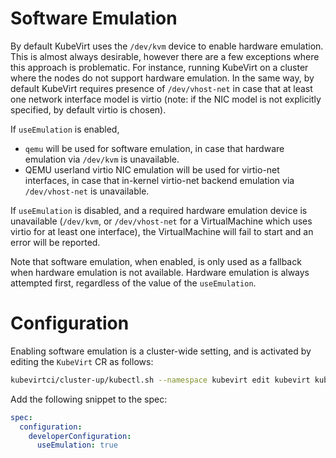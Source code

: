 # Software Emulation

By default KubeVirt uses the `/dev/kvm` device to enable hardware emulation.
This is almost always desirable, however there are a few exceptions where this
approach is problematic. For instance, running KubeVirt on a cluster where the
nodes do not support hardware emulation.
In the same way, by default KubeVirt requires presence of `/dev/vhost-net`
in case that at least one network interface model is virtio (note: if the NIC
model is not explicitly specified, by default virtio is chosen).

If `useEmulation` is enabled,
- `qemu` will be used for software emulation, in case that hardware emulation
  via `/dev/kvm` is unavailable.
- QEMU userland virtio NIC emulation will be used for virtio-net interfaces,
  in case that in-kernel virtio-net backend emulation via `/dev/vhost-net` 
  is unavailable.

If `useEmulation` is disabled, and a required hardware emulation device is unavailable
(`/dev/kvm`, or `/dev/vhost-net` for a VirtualMachine which uses virtio for at least one interface),
the VirtualMachine will fail to start and an error will be reported.

Note that software emulation, when enabled, is only used as a fallback when
hardware emulation is not available. Hardware emulation is always attempted first,
regardless of the value of the `useEmulation`.

# Configuration

Enabling software emulation is a cluster-wide setting, and is activated by
editing the `KubeVirt` CR as follows:

```bash
kubevirtci/cluster-up/kubectl.sh --namespace kubevirt edit kubevirt kubevirt
```

Add the following snippet to the spec:

```yaml
spec:
  configuration:
    developerConfiguration:
      useEmulation: true
```
